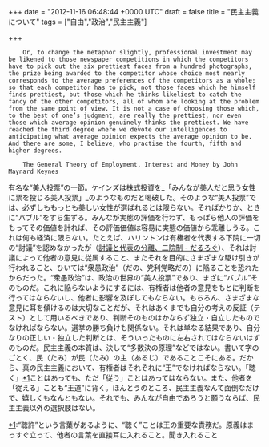 
+++
date = "2012-11-16 06:48:44 +0000 UTC"
draft = false
title = "民主主義について"
tags = ["自由","政治","民主主義"]

+++
>
        Or, to change the metaphor slightly, professional investment may be likened to those newspaper competitions in which the competitors have to pick out the six prettiest faces from a hundred photographs, the prize being awarded to the competitor whose choice most nearly corresponds to the average preferences of the competitors as a whole; so that each competitor has to pick, not those faces which he himself finds prettiest, but those which he thinks likeliest to catch the fancy of the other competitors, all of whom are looking at the problem from the same point of view. It is not a case of choosing those which, to the best of one’s judgment, are really the prettiest, nor even those which average opinion genuinely thinks the prettiest. We have reached the third degree where we devote our intelligences to anticipating what average opinion expects the average opinion to be. And there are some, I believe, who practise the fourth, fifth and higher degrees.

        The General Theory of Employment, Interest and Money by John Maynard Keynes
    
有名な“美人投票”の一節。ケインズは株式投資を_「みんなが美人だと思う女性に票を投じる美人投票」_のようなものだと喝破した。そのような“美人投票”では、必ずしももっとも美しい女性が選ばれるとは限らない。そればかりか、ときに“バブル”をすら生ずる。みんなが実態の評価を行わず、もっぱら他人の評価をもってその価値を計れば、その評価価値は容易に実態の価値から乖離しうる。これは何も経済に限らない。たとえば、ハリントンは有権者を代表する下院に一切の“討議”を認めなかったが（<a href="https://blog.daruyanagi.jp/entry/2012/09/07/060926">討議と代表の分離、二院制 - だるろぐ</a>）、それは討議によって他者の意見に従属すること、またそれを目的にさまざまな駆け引きが行われること、ひいては“衆愚政治”（だの、党利党略だの）に陥ることを恐れたからだった。“衆愚政治”は、政治の世界の“美人投票”であり、まざに“バブル”そのものだ。これに陥らないようにするには、有権者は他者の意見をもとに判断を行ってはならないし、他者に影響を及ぼしてもならない。もちろん、さまざまな意見に耳を傾けるのは大切なことだが、それはあくまでも自分の考えの反証（テスト）として用いるべきであり、判断そのものはかならず独立・自立したものでなければならない。選挙の勝ち負けも関係ない。それは単なる結果であり、自分なりの正しい・独立した判断とは、そういったものに左右されてはならないはずのものだ。民主主義の本質は、決して“多数決の原理”などではない。書いて字のごとく、民（たみ）が民（たみ）の主（あるじ）であることこそにある。だから、真の民主主義において、有権者はそれぞれに“王”でなければならない。「聴く」<a href="#f-bc8f20d5" name="fn-bc8f20d5" title="“聴許”という言葉があるように、“聴く”ことは王の重要な責務だ。原義はまっすぐ立って、他者の言葉を直接耳に入れること。聞き入れること">*1</a>ことはあっても、ただ「従う」ことはあってはならない。また、他者を「従える」ことも“王道”に背く。ほんとうのところ、民主主義なんて面倒なだけで、嬉しくもなんともない。それでも、みんなが自由であろうと願うならば、民主主義以外の選択肢はない。
<div class="footnote">
<a href="#fn-bc8f20d5" name="f-bc8f20d5" class="footnote-number">*1</a><span class="footnote-delimiter">:</span><span class="footnote-text">“聴許”という言葉があるように、“聴く”ことは王の重要な責務だ。原義はまっすぐ立って、他者の言葉を直接耳に入れること。聞き入れること</span>
</div>

